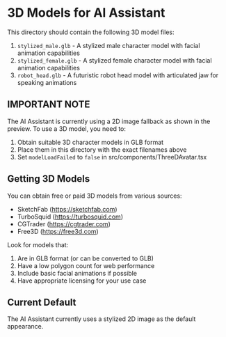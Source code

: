 
# 3D Models for AI Assistant

This directory should contain the following 3D model files:

1. `stylized_male.glb` - A stylized male character model with facial animation capabilities
2. `stylized_female.glb` - A stylized female character model with facial animation capabilities
3. `robot_head.glb` - A futuristic robot head model with articulated jaw for speaking animations

## IMPORTANT NOTE

The AI Assistant is currently using a 2D image fallback as shown in the preview. To use a 3D model, you need to:

1. Obtain suitable 3D character models in GLB format
2. Place them in this directory with the exact filenames above
3. Set `modelLoadFailed` to `false` in src/components/ThreeDAvatar.tsx

## Getting 3D Models

You can obtain free or paid 3D models from various sources:
- SketchFab (https://sketchfab.com)
- TurboSquid (https://turbosquid.com)
- CGTrader (https://cgtrader.com)
- Free3D (https://free3d.com)

Look for models that:
1. Are in GLB format (or can be converted to GLB)
2. Have a low polygon count for web performance
3. Include basic facial animations if possible
4. Have appropriate licensing for your use case

## Current Default

The AI Assistant currently uses a stylized 2D image as the default appearance.
